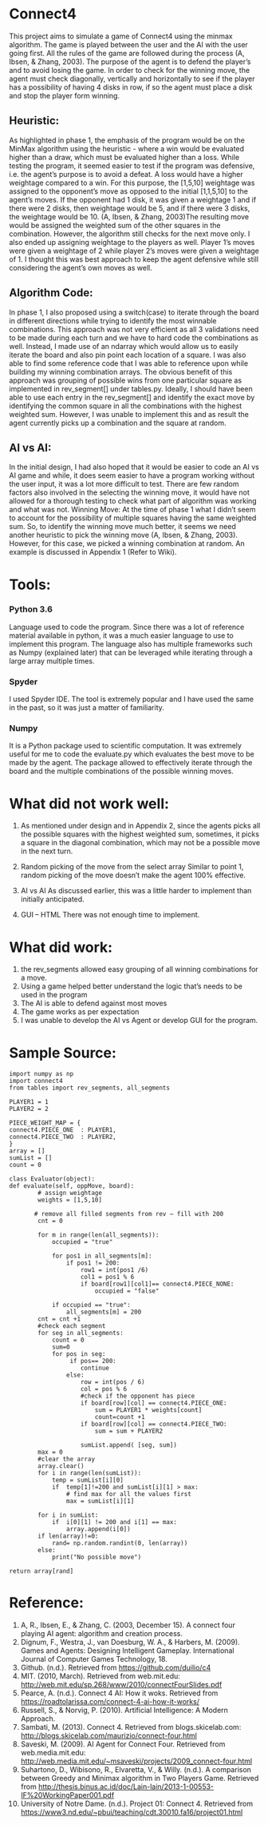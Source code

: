 # Connect4

This project aims to simulate a game of Connect4 using the minmax algorithm. The game is played between the user and the AI with the user going first. All the rules of the game are followed during the process (A, Ibsen, & Zhang, 2003). The purpose of the agent is to defend the player’s and to avoid losing the game. In order to check for the winning move, the agent must check diagonally, vertically and horizontally to see if the player has a possibility of having 4 disks in row, if so the agent must place a disk and stop the player form winning. 

## Heuristic:
As highlighted in phase 1, the emphasis of the program would be on the MinMax algorithm using the heuristic - where a win would be evaluated higher than a draw, which must be evaluated higher than a loss. 
While testing the program, it seemed easier to test if the program was defensive, i.e. the agent’s purpose is to avoid a defeat. A loss would have a higher weightage compared to a win. For this purpose, the [1,5,10] weightage was assigned to the opponent’s move as opposed to the initial [1,1,5,10] to the agent’s moves. If the opponent had 1 disk, it was given a weightage 1 and if there were 2 disks, then weightage would be 5, and if there were 3 disks, the weightage would be 10. (A, Ibsen, & Zhang, 2003)The resulting move would be assigned the weighted sum of the other squares in the combination. However, the algorithm still checks for the next move only. 
I also ended up assigning weightage to the players as well. Player 1’s moves were given a weightage of 2 while player 2’s moves were given a weightage of 1. I thought this was best approach to keep the agent defensive while still considering the agent’s own moves as well.
## Algorithm Code:
In phase 1, I also proposed using a switch(case) to iterate through the board in different directions while trying to identify the most winnable combinations. This approach was not very efficient as all 3 validations need to be made during each turn and we have to hard code the combinations as well. Instead, I made use of an ndarray which would allow us to easily iterate the board and also pin point each location of a square. I was also able to find some reference code that I was able to reference upon while building my winning combination arrays.
The obvious benefit of this approach was grouping of possible wins from one particular square as implemented in rev_segment[] under tables.py. Ideally, I should have been able to use each entry in the rev_segment[] and identify the exact move by identifying the common square in all the combinations with the highest weighted sum. However, I was unable to implement this and as result the agent currently picks up a combination and the square at random. 
## AI vs AI:
In the initial design, I had also hoped that it would be easier to code an AI vs AI game and while, it does seem easier to have a program working without the user input, it was a lot more difficult to test. There are few random factors also involved in the selecting the winning move, it would have not allowed for a thorough testing to check what part of algorithm was working and what was not. 
Winning Move:
At the time of phase 1 what I didn’t seem to account for the possibility of multiple squares having the same weighted sum. So, to identify the winning move much better, it seems we need another heuristic to pick the winning move (A, Ibsen, & Zhang, 2003). However, for this case, we picked a winning combination at random. An example is discussed in Appendix 1 (Refer to Wiki). 

# Tools:
### Python 3.6
Language used to code the program. Since there was a lot of reference material available in python, it was a much easier language to use to implement this program. The language also has multiple frameworks such as Numpy (explained later) that can be leveraged while iterating through a large array multiple times. 
### Spyder
I used Spyder IDE. The tool is extremely popular and I have used the same in the past, so it was just a matter of familiarity.
### Numpy
It is a Python package used to scientific computation. It was extremely useful for me to code the evaluate.py which evaluates the best move to be made by the agent. The package allowed to effectively iterate through the board and the multiple combinations of the possible winning moves.

# What did not work well:
1.	As mentioned under design and in Appendix 2, since the agents picks all the possible squares with the highest weighted sum, sometimes, it picks a square in the diagonal combination, which may not be a possible move in the next turn. 

2.	Random picking of the move from the select array
Similar to point 1, random picking of the move doesn’t make the agent 100% effective.

3.	AI vs AI 
As discussed earlier, this was a little harder to implement than initially anticipated.

4.	GUI – HTML
There was not enough time to implement.

# What did work:
1.	the rev_segments allowed easy grouping of all winning combinations for a move. 
2.	Using a game helped better understand the logic that’s needs to be used in the program
3.	The AI is able to defend against most moves
4.	The game works as per expectation
5.	I was unable to develop the AI vs Agent or develop GUI for the program.

# Sample Source:

```
import numpy as np
import connect4
from tables import rev_segments, all_segments

PLAYER1 = 1
PLAYER2 = 2

PIECE_WEIGHT_MAP = {
connect4.PIECE_ONE  : PLAYER1,
connect4.PIECE_TWO  : PLAYER2,
}
array = []
sumList = []
count = 0

class Evaluator(object):
def evaluate(self, oppMove, board):
        # assign weightage
        weights = [1,5,10]   

       # remove all filled segments from rev – fill with 200
        cnt = 0

        for m in range(len(all_segments)):
            occupied = "true"

            for pos1 in all_segments[m]:
                if pos1 != 200:
                    row1 = int(pos1 /6)
                    col1 = pos1 % 6
                    if board[row1][col1]== connect4.PIECE_NONE:
                        occupied = "false"
                        
            if occupied == "true":
                all_segments[m] = 200
        cnt = cnt +1
        #check each segment
        for seg in all_segments:
            count = 0
            sum=0
            for pos in seg:
                 if pos== 200:
                    continue
                else:
                    row = int(pos / 6)
                    col = pos % 6
                    #check if the opponent has piece
                    if board[row][col] == connect4.PIECE_ONE:
                        sum = PLAYER1 * weights[count]
                        count=count +1
                    if board[row][col] == connect4.PIECE_TWO:
                        sum = sum + PLAYER2
                
                    sumList.append( [seg, sum])
        max = 0
        #clear the array
        array.clear()
        for i in range(len(sumList)):
            temp = sumList[i][0]
            if  temp[1]!=200 and sumList[i][1] > max:
                # find max for all the values first
                max = sumList[i][1]
        
        for i in sumList:
            if  i[0][1] != 200 and i[1] == max:
                array.append(i[0])
        if len(array)!=0:
            rand= np.random.randint(0, len(array))
        else:
            print("No possible move")

return array[rand]
```

# Reference:
1. A, R., Ibsen, E., & Zhang, C. (2003, December 15). A connect four playing AI agent: algorithm and creation process.<br>
2. Dignum, F., Westra, J., van Doesburg, W. A., & Harbers, M. (2009). Games and Agents: Designing Intelligent Gameplay. International Journal of Computer Games Technology, 18. <br>
3. Github. (n.d.). Retrieved from https://github.com/duilio/c4 <br>
4. MIT. (2010, March). Retrieved from web.mit.edu: http://web.mit.edu/sp.268/www/2010/connectFourSlides.pdf <br>
5. Pearce, A. (n.d.). Connect 4 AI: How it woks. Retrieved from https://roadtolarissa.com/connect-4-ai-how-it-works/ <br>
6. Russell, S., & Norvig, P. (2010). Artificial Intelligence: A Modern Approach. <br>
7. Sambati, M. (2013). Connect 4. Retrieved from blogs.skicelab.com: http://blogs.skicelab.com/maurizio/connect-four.html <br>
8. Saveski, M. (2009). AI Agent for Connect Four. Retrieved from web.media.mit.edu: http://web.media.mit.edu/~msaveski/projects/2009_connect-four.html<br>
9. Suhartono, D., Wibisono, R., Elvaretta, V., & Willy. (n.d.). A comparison between Greedy and Minimax algorithm in Two Players Game. Retrieved from http://thesis.binus.ac.id/doc/Lain-lain/2013-1-00553-IF%20WorkingPaper001.pdf <br>
10. University of Notre Dame. (n.d.). Project 01: Connect 4. Retrieved from https://www3.nd.edu/~pbui/teaching/cdt.30010.fa16/project01.html


